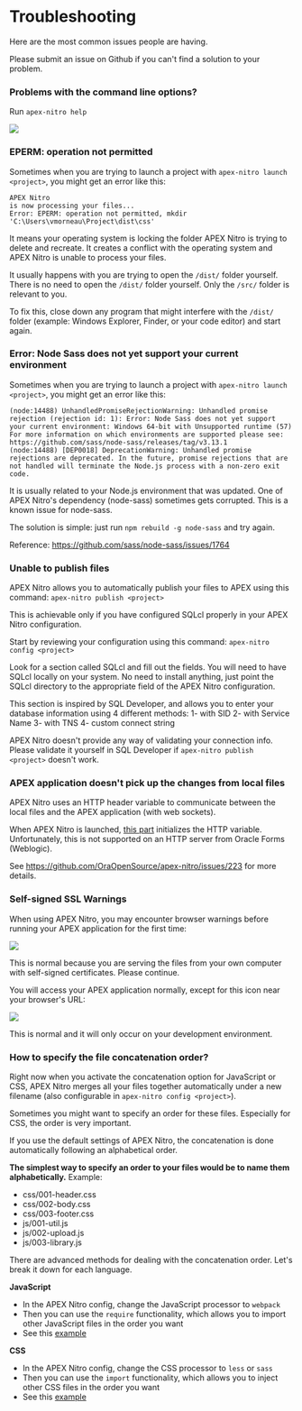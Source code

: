 # Troubleshooting
Here are the most common issues people are having.

Please submit an issue on Github if you can't find a solution to your problem.

### Problems with the command line options?
Run `apex-nitro help`

![](img/command-help.png)

### EPERM: operation not permitted
Sometimes when you are trying to launch a project with `apex-nitro launch <project>`, you might get an error like this:

```
APEX Nitro
is now processing your files...
Error: EPERM: operation not permitted, mkdir 'C:\Users\vmorneau\Project\dist\css'
```

It means your operating system is locking the folder APEX Nitro is trying to delete and recreate. It creates a conflict with the operating system and APEX Nitro is unable to process your files.

It usually happens with you are trying to open the `/dist/` folder yourself. There is no need to open the `/dist/` folder yourself. Only the `/src/` folder is relevant to you.

To fix this, close down any program that might interfere with the `/dist/` folder (example: Windows Explorer, Finder, or your code editor) and start again.

### Error: Node Sass does not yet support your current environment
Sometimes when you are trying to launch a project with `apex-nitro launch <project>`, you might get an error like this:

```
(node:14488) UnhandledPromiseRejectionWarning: Unhandled promise rejection (rejection id: 1): Error: Node Sass does not yet support your current environment: Windows 64-bit with Unsupported runtime (57)
For more information on which environments are supported please see:
https://github.com/sass/node-sass/releases/tag/v3.13.1
(node:14488) [DEP0018] DeprecationWarning: Unhandled promise rejections are deprecated. In the future, promise rejections that are not handled will terminate the Node.js process with a non-zero exit code.
```

It is usually related to your Node.js environment that was updated. One of APEX Nitro's dependency (node-sass) sometimes gets corrupted. This is a known issue for node-sass.

The solution is simple: just run `npm rebuild -g node-sass` and try again.

Reference: https://github.com/sass/node-sass/issues/1764

### Unable to publish files
APEX Nitro allows you to automatically publish your files to APEX using this command: `apex-nitro publish <project>`

This is achievable only if you have configured SQLcl properly in your APEX Nitro configuration.

Start by reviewing your configuration using this command: `apex-nitro config <project>`

Look for a section called SQLcl and fill out the fields. You will need to have SQLcl locally on your system. No need to install anything, just point the SQLcl directory to the appropriate field of the APEX Nitro configuration.

This section is inspired by SQL Developer, and allows you to enter your database information using 4 different methods:
1- with SID
2- with Service Name
3- with TNS
4- custom connect string

APEX Nitro doesn't provide any way of validating your connection info. Please validate it yourself in SQL Developer if `apex-nitro publish <project>` doesn't work.

### APEX application doesn't pick up the changes from local files
APEX Nitro uses an HTTP header variable to communicate between the local files and the APEX application (with web sockets).

When APEX Nitro is launched, [this part](https://github.com/OraOpenSource/apex-nitro/blob/master/lib/gulp/browsersync.js#L21) initializes the HTTP variable. Unfortunately, this is not supported on an HTTP server from Oracle Forms (Weblogic).

See https://github.com/OraOpenSource/apex-nitro/issues/223 for more details.

### Self-signed SSL Warnings
When using APEX Nitro, you may encounter browser warnings before running your APEX application for the first time:

![](img/troubleshoot-certificate-1.png)

This is normal because you are serving the files from your own computer with self-signed certificates. Please continue.

You will access your APEX application normally, except for this icon near your browser's URL:

![](img/troubleshoot-certificate-2.png)

This is normal and it will only occur on your development environment.

### How to specify the file concatenation order?
Right now when you activate the concatenation option for JavaScript or CSS, APEX Nitro merges all your files together automatically under a new filename (also configurable in `apex-nitro config <project>`).

Sometimes you might want to specify an order for these files. Especially for CSS, the order is very important.

If you use the default settings of APEX Nitro, the concatenation is done automatically following an alphabetical order.

**The simplest way to specify an order to your files would be to name them alphabetically.** Example:
- css/001-header.css
- css/002-body.css
- css/003-footer.css
- js/001-util.js
- js/002-upload.js
- js/003-library.js

There are advanced methods for dealing with the concatenation order. Let's break it down for each language.

**JavaScript**
- In the APEX Nitro config, change the JavaScript processor to `webpack`
- Then you can use the `require` functionality, which allows you to import other JavaScript files in the order you want
- See this [example](../examples/demo-webpack/src/js)

**CSS**
- In the APEX Nitro config, change the CSS processor to `less` or `sass`
- Then you can use the `import` functionality, which allows you to inject other CSS files in the order you want
- See this [example](../examples/demo-sass/src/scss)
